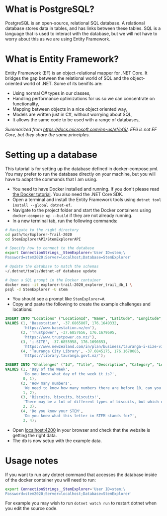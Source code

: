 # What is PostgreSQL?

PostgreSQL is an open-source, relational SQL database. A relational database stores data in tables, and has links between these tables. SQL is a language that is used to interact with the database, but we will not have to worry about this as we are using Entity Framework.

# What is Entity Framework?

Entity Framework (EF) is an object-relational mapper for .NET Core. It bridges the gap between the relational world of SQL and the object-oriented world of .NET. Some of its benifits are:

* Using normal C# types in our classes,
* Handling performance optimizations for us so we can concentrate on functionality,
* Mapping between objects in a nice object oriented way,
* Models are written just in C#, without worrying about SQL,
* It allows the same code to be used with a range of databases,

*Summarized from https://docs.microsoft.com/en-us/ef/ef6/. EF6 is not EF Core, but they share the same principles.*

# Setting up a database

This tutorial is for setting up the database defined in docker-compose.yml. You may prefer to run the database directly on your machine, but you will have to adapt the commands that I am using.

* You need to have Docker installed and running. If you don't please read [the Docker tutorial](./docker.md). You also need the .NET Core SDK.
* Open a terminal and install the Entity Framework tools using `dotnet tool install --global dotnet-ef`.
* Navigate to the project folder and start the Docker containers using `docker-compose up --build` if they are not already running.
* In a new terminal tab, run the following commands:

```sh
# Navigate to the right directory
cd path/to/Explorer-Trail-2020
cd StemExplorerAPI/StemExplorerAPI

# Specify how to connect to the database
export ConnectionStrings__StemExplorer='User ID=stem;\
Password=stem2020;Server=localhost;Database=StemExplorer'

# Update the database to match the schemas
~/.dotnet/tools/dotnet-ef database update

# Open a SQL prompt in the Docker container
docker exec -it explorer-trail-2020_explorer_trail_db_1 \
psql -d StemExplorer -U stem
```

* You should see a prompt like `StemExplorer=#`.
* Copy and paste the following to create the example challenges and locations:

```sql
INSERT INTO "Locations" ("LocationId", "Name", "Latitude", "Longitude", "Url")
VALUES (1, 'Basestation', -37.6865807, 176.1649332,
        'https://www.basestation.nz/en'),
       (2, 'Trustpower', -37.6857656, 176.1679695,
        'https://www.trustpower.co.nz/'),
       (3, 'i-SITE', -37.6855958, 176.1690853,
        'https://www.newzealand.com/in/plan/business/tauranga-i-size-visitor-information-centre/'),
       (4, 'Tauranga City Library', -37.6845175, 176.1678085,
        'https://library.tauranga.govt.nz/');

INSERT INTO "Challenges" ("Id", "Title", "Description", "Category", "LocationId")
VALUES (1, 'Day of the Week',
        'Do you know what day of the week it is?',
        0, 1),
       (2, 'How many numbers',
        'We need to know how many numbers there are before 10, can you count them?',
        1, 2),
       (3, 'Biscuits, biscuits, biscuits!',
        'There may be a lot of different types of biscuits, but which ones are the best? There''s only one right answer!',
        2, 3),
       (4, 'Do you know your STEM',
        'Do you know what this letter in STEM stands for?',
        3, 4);
```

* Open [localhost:4200](http://localhost:4200/) in your browser and check that the website is getting the right data.
* The db is now setup with the example data.

# Usage notes

If you want to run any dotnet command that accesses the database inside of the docker container you will need to run:

```sh
export ConnectionStrings__StemExplorer='User ID=stem;\
Password=stem2020;Server=localhost;Database=StemExplorer'
```

For example you may wish to run `dotnet watch run` to restart dotnet when you edit the source code.